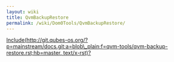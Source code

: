 ```yaml
---
layout: wiki
title: QvmBackupRestore
permalink: /wiki/Dom0Tools/QvmBackupRestore/
---
```


[Include(http://git.qubes-os.org/?p=mainstream/docs.git;a=blob\_plain;f=qvm-tools/qvm-backup-restore.rst;hb=master, text/x-rst)?](/wiki/Dom0Tools/Include(http%3A/git.qubes-os.org?p=mainstream/docs.git;a=blob_plain;f=qvm-tools/qvm-backup-restore.rst;hb=master,%20text/x-rst))
